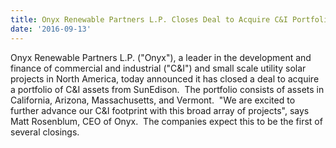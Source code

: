 ```yaml
---
title: Onyx Renewable Partners L.P. Closes Deal to Acquire C&I Portfolio from SunEdison
date: '2016-09-13'
---
```


Onyx Renewable Partners L.P. ("Onyx"), a leader in the development and finance of commercial and industrial ("C&I") and small scale utility solar projects in North America, today announced it has closed a deal to acquire a portfolio of C&I assets from SunEdison.  The portfolio consists of assets in California, Arizona, Massachusetts, and Vermont.  "We are excited to further advance our C&I footprint with this broad array of projects", says Matt Rosenblum, CEO of Onyx.  The companies expect this to be the first of several closings.
